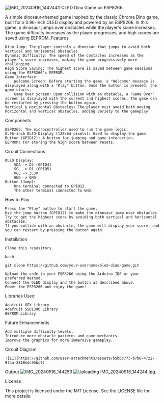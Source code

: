 ![IMG_20240916_144244](https://github.com/user-attachments/assets/0769f82a-97f2-4953-b183-527784a010b5)# OLED Dino Game on ESP8266

A simple dinosaur-themed game inspired by the classic Chrome Dino game, built for a 0.96-inch OLED display and powered by an ESP8266. In this game, a dinosaur jumps over obstacles while the player's score increases. The game difficulty increases as the player progresses, and high scores are saved using EEPROM.
Features

    Dino Jump: The player controls a dinosaur that jumps to avoid both vertical and horizontal obstacles.
    Dynamic Difficulty: The speed of the obstacles increases as the player’s score increases, making the game progressively more challenging.
    High Score Saving: The highest score is saved between game sessions using the ESP8266’s EEPROM.
    Game Interface:
        Welcome Screen: Before starting the game, a "Welcome" message is displayed along with a "Play" button. Once the button is pressed, the game starts.
        Game Over Screen: Upon collision with an obstacle, a "Game Over" screen is displayed with the current and highest scores. The game can be restarted by pressing the button again.
    Vertical & Horizontal Obstacles: The player must avoid both moving horizontal and vertical obstacles, adding variety to the gameplay.

Components

    ESP8266: The microcontroller used to run the game logic.
    0.96-inch OLED Display (128x64 pixels): Used to display the game.
    Button (GPIO12): A button for jumping and game interaction.
    EEPROM: For storing the high score between resets.

Circuit Connections

    OLED Display:
        SDA -> D2 (GPIO4)
        SCL -> D1 (GPIO5)
        VCC -> 3.3V
        GND -> GND
    Button (Jump):
        One terminal connected to GPIO12.
        The other terminal connected to GND.

How to Play

    Press the "Play" button to start the game.
    Use the jump button (GPIO12) to make the dinosaur jump over obstacles.
    Try to get the highest score by avoiding both vertical and horizontal obstacles.
    If you collide with an obstacle, the game will display your score, and you can restart by pressing the button again.

Installation

    Clone this repository.

    bash

    git clone https://github.com/your-username/oled-dino-game.git

    Upload the code to your ESP8266 using the Arduino IDE or your preferred method.
    Connect the OLED display and the button as described above.
    Power the ESP8266 and enjoy the game!

Libraries Used

    Adafruit GFX Library
    Adafruit SSD1306 Library
    EEPROM Library

Future Enhancements

    Add multiple difficulty levels.
    Introduce more obstacle patterns and game mechanics.
    Improve the graphics for more immersive gameplay.

    
 Circuit Diagram

 
    ![11](https://github.com/user-attachments/assets/b5b6c773-b7b6-4722-9faa-2810edc96bc4)


    
 Output
    ![IMG_20240916_144253](https://github.com/user-attachments/assets/77b8e877-633a-4729-a118-62c3bb9fbbd0)
   ![Uploading IMG_20240916_144244.jpg…]()
    
License

This project is licensed under the MIT License. See the LICENSE file for more details.



